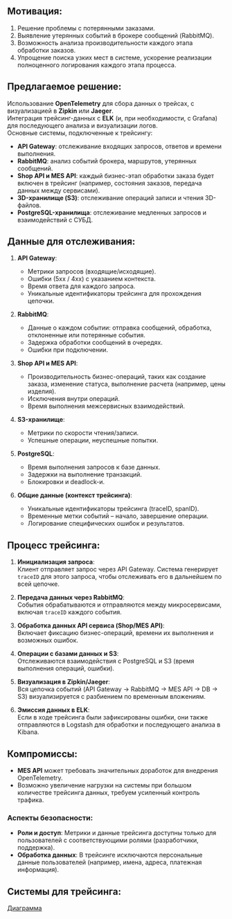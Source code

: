 ## Мотивация:
1) Решение проблемы с потерянными заказами.
2) Выявление утерянных событий в брокере сообщений (RabbitMQ).
3) Возможность анализа производительности каждого этапа обработки заказов.
4) Упрощение поиска узких мест в системе, ускорение реализации полноценного логирования каждого этапа процесса.

## Предлагаемое решение:
Использование **OpenTelemetry** для сбора данных о трейсах, с визуализацией в **Zipkin** или **Jaeger**.  
Интеграция трейсинг-данных с **ELK** (и, при необходимости, с Grafana) для последующего анализа и визуализации логов.  
Основные системы, подключенные к трейсингу:
- **API Gateway**: отслеживание входящих запросов, ответов и времени выполнения.
- **RabbitMQ**: анализ событий брокера, маршрутов, утерянных сообщений.
- **Shop API и MES API**: каждый бизнес-этап обработки заказа будет включен в трейсинг (например, состояния заказов, передача данных между сервисами).
- **3D-хранилище (S3)**: отслеживание операций записи и чтения 3D-файлов.
- **PostgreSQL-хранилища**: отслеживание медленных запросов и взаимодействий с СУБД.

## Данные для отслеживания:
1) **API Gateway**:
    - Метрики запросов (входящие/исходящие).
    - Ошибки (5xx / 4xx) с указанием контекста.
    - Время ответа для каждого запроса.
    - Уникальные идентификаторы трейсинга для прохождения цепочки.

2) **RabbitMQ**:
    - Данные о каждом событии: отправка сообщений, обработка, отклоненные или потерянные события.
    - Задержка обработки сообщений в очередях.
    - Ошибки при подключении.

3) **Shop API и MES API**:
    - Производительность бизнес-операций, таких как создание заказа, изменение статуса, выполнение расчета (например, цены изделия).
    - Исключения внутри операций.
    - Время выполнения межсервисных взаимодействий.

4) **S3-хранилище**:
    - Метрики по скорости чтения/записи.
    - Успешные операции, неуспешные попытки.

5) **PostgreSQL**:
    - Время выполнения запросов к базе данных.
    - Задержки на выполнение транзакций.
    - Блокировки и deadlock-и.

6) **Общие данные (контекст трейсинга)**:
    - Уникальные идентификаторы трейсинга (traceID, spanID).
    - Временные метки событий – начало, завершение операции.
    - Логирование специфических ошибок и результатов.

## Процесс трейсинга:
1) **Инициализация запроса**:  
   Клиент отправляет запрос через API Gateway. Система генерирует `traceID` для этого запроса, чтобы отслеживать его в дальнейшем по всей цепочке.

2) **Передача данных через RabbitMQ**:  
   События обрабатываются и отправляются между микросервисами, включая `traceID` каждого события.

3) **Обработка данных API сервиса (Shop/MES API)**:  
   Включает фиксацию бизнес-операций, времени их выполнения и возможных ошибок.

4) **Операции с базами данных и S3**:  
   Отслеживаются взаимодействия с PostgreSQL и S3 (время выполнения операций, ошибки).

5) **Визуализация в Zipkin/Jaeger**:  
   Вся цепочка событий (API Gateway → RabbitMQ → MES API → DB → S3) визуализируется с разбиением по временным вложениям.

6) **Эмиссия данных в ELK**:  
   Если в ходе трейсинга были зафиксированы ошибки, они также отправляются в Logstash для обработки и последующего анализа в Kibana.

## Компромиссы:
- **MES API** может требовать значительных доработок для внедрения OpenTelemetry.
- Возможно увеличение нагрузки на системы при большом количестве трейсинга данных, требуем усиленный контроль трафика.

### Аспекты безопасности:
- **Роли и доступ**: Метрики и данные трейсинга доступны только для пользователей с соответствующими ролями (разработчики, поддержка).
- **Обработка данных**: В трейсинге исключаются персональные данные пользователей (например, имена, адреса, платежная информация).

## Системы для трейсинга:
[Диаграмма](diagram.puml)